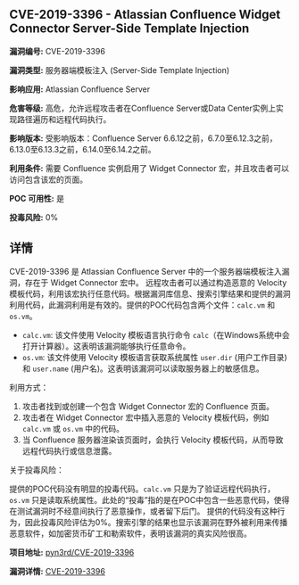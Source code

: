 ## CVE-2019-3396 - Atlassian Confluence Widget Connector Server-Side Template Injection

**漏洞编号:** CVE-2019-3396

**漏洞类型:** 服务器端模板注入 (Server-Side Template Injection)

**影响应用:** Atlassian Confluence Server

**危害等级:** 高危，允许远程攻击者在Confluence Server或Data Center实例上实现路径遍历和远程代码执行。

**影响版本:** 受影响版本：Confluence Server 6.6.12之前，6.7.0至6.12.3之前，6.13.0至6.13.3之前，6.14.0至6.14.2之前。

**利用条件:** 需要 Confluence 实例启用了 Widget Connector 宏，并且攻击者可以访问包含该宏的页面。

**POC 可用性:** 是

**投毒风险:** 0%

## 详情

CVE-2019-3396 是 Atlassian Confluence Server 中的一个服务器端模板注入漏洞，存在于 Widget Connector 宏中。 远程攻击者可以通过构造恶意的 Velocity 模板代码，利用该宏执行任意代码。根据漏洞库信息、搜索引擎结果和提供的漏洞利用代码，此漏洞利用是有效的。提供的POC代码包含两个文件：`calc.vm` 和 `os.vm`。

*   `calc.vm`: 该文件使用 Velocity 模板语言执行命令 `calc`（在Windows系统中会打开计算器）。这表明该漏洞能够执行任意命令。
*   `os.vm`: 该文件使用 Velocity 模板语言获取系统属性 `user.dir` (用户工作目录) 和 `user.name` (用户名)。这表明该漏洞可以读取服务器上的敏感信息。

利用方式：

1.  攻击者找到或创建一个包含 Widget Connector 宏的 Confluence 页面。
2.  攻击者在 Widget Connector 宏中插入恶意的 Velocity 模板代码，例如 `calc.vm` 或 `os.vm` 中的代码。
3.  当 Confluence 服务器渲染该页面时，会执行 Velocity 模板代码，从而导致远程代码执行或信息泄露。

关于投毒风险：

提供的POC代码没有明显的投毒代码。`calc.vm` 只是为了验证远程代码执行，`os.vm` 只是读取系统属性。此处的“投毒”指的是在POC中包含一些恶意代码，使得在测试漏洞时不经意间执行了恶意操作，或者留下后门。 提供的代码没有这种行为，因此投毒风险评估为0%。搜索引擎的结果也显示该漏洞在野外被利用来传播恶意软件，如加密货币矿工和勒索软件，表明该漏洞的真实风险很高。


**项目地址:** [pyn3rd/CVE-2019-3396](https://github.com/pyn3rd/CVE-2019-3396)

**漏洞详情:** [CVE-2019-3396](https://nvd.nist.gov/vuln/detail/CVE-2019-3396)